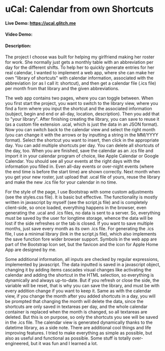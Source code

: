 # uCal: Calendar from own Shortcuts
#### Live Demo: https://ucal.glitch.me
#### Video Demo:  <URL HERE>
#### Description:
The project I choose was built for helping my girlfriend making her roster for work.
She normally just gets a monthly table with an abbreviation per day for the different shifts.
To help her to quickly generate entries for her real calendar, I wanted to implement a web app, where she can make her own "library of shortcuts" with calendar information, associated with the abbreviation (or as I call it: shortcut), and then get a calendar file (.ics file) per month from that library and the given abbreviations.

The web app contains two pages, where you can toggle between. When you first start the project, you want to switch to the library view, where you find a form where you input the shortcut and the associated information (subject, begin and end or all-day, location, description). Then you add that to "your library". After finishing creating the library, you can save to reuse it (as a custom file extension .ucal, which is just the data in an JSON format). Now you can switch back to the calendar view and select the right month (you can change it with the arrows or by inputting a string in the MM/YYYY format). Select the shortcut you want to insert, then click in the appropriate day. You can add multiple shortcuts per day. You can delete all shortcuts of the day, too. When you are finished, save the calendar as an .ics file and import it in your calendar program of choice, like Apple Calendar or Google Calendar. You should see all your events at the right days with the information you filled in. Even all-day events or over-night events (where the end time is before the start time) are shown correctly. Next month when you get your new roster, just upload that .ucal file of yours, reuse the library and make the new .ics file for your calendar in no time.

For the style of the page, I use Bootstrap with some custom adjustments (see the styles.css file). It is basic but effective.
The functionality is mostly written in javascript by myself (see the script.js file) and is completely client-side, so once loaded, everything happens in the browser, even generating the .ucal and .ics files, no data is sent to a server. So, everything must be saved by the user for longtime storage, whence the data will be lost if the side refreshes or the tab is closed. If you want to save multiple months, just save every month as its own .ics file.
For generating the .ics file, I use a minimal library (link in the script.js file), which also implements the save function fore wider browser support.
Symbols in the web app are part of the Bootstrap Icon set, but the favicon and the icon for Apple Home App are designed by me.

Some additional information, all inputs are checked by regular expressions, implemented by javascript. The data inputted is saved in a javascript object, changing it by adding items cascades visual changes like activating the calendar and adding the shortcut in the HTML selection, so everything is dynamically and always up-to-date. But if you refresh or close the side, the variable will be reset, that is why you can save the library, and must be with every addition change if you want to keep it. Same as with the calendar view, if you change the month after you added shortcuts in a day, you will be prompted that changing the month will delete the data, since the shortcuts are only saved in textareas per day, and the whole calendar container is replaced when the month is changed, so all textareas are deleted. But this is on purpose, so only the shortcuts you see will be saved in the .ics file. The calendar view is generated dynamically thanks to the datetime library, as a side note. There are additional cool things and life improving features. I tried to make everything as simple as possible, but also as useful and functional as possible. Some stuff is totally over-engineered, but it was fun and I learned a lot.